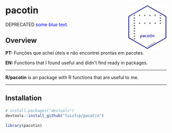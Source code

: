 
# pacotin <img src="man/figures/logo.png" align="right" />


<p>DEPRECATED <span style="color:blue">some <em>blue</em> text</span>.</p>


## Overview

**PT:** Funções que achei úteis e não encontrei prontas em pacotes.

**EN:** Functions that I found useful and didn't find ready in packages.

---

**R/pacotin** is an package with R functions that are useful to me.

---

## Installation

``` r
# install.packages("devtools")
devtools::install_github("luizfcp/pacotin")
```

``` r
library(pacotin)
```
